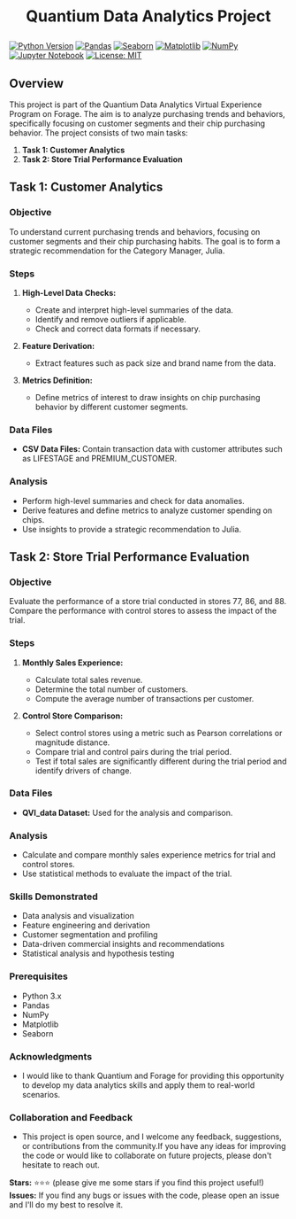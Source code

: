 # <p align ="center">  Quantium Data Analytics Project

[![Python Version](https://img.shields.io/badge/python-3.x-blue.svg)](https://www.python.org/)
[![Pandas](https://img.shields.io/badge/pandas-1.x-green.svg)](https://pandas.pydata.org/)
[![Seaborn](https://img.shields.io/badge/seaborn-0.11.2-blue.svg)](https://seaborn.pydata.org/)
[![Matplotlib](https://img.shields.io/badge/matplotlib-3.x-orange.svg)](https://matplotlib.org/)
[![NumPy](https://img.shields.io/badge/numpy-1.20.3-lightgrey.svg)](https://numpy.org/)
[![Jupyter Notebook](https://img.shields.io/badge/jupyter%20notebook-6.x-brightgreen.svg)](https://jupyter.org/)
[![License: MIT](https://img.shields.io/badge/License-MIT-yellow.svg)](https://opensource.org/licenses/MIT)

## Overview

This project is part of the Quantium Data Analytics Virtual Experience Program on Forage. The aim is to analyze purchasing trends and behaviors, specifically focusing on customer segments and their chip purchasing behavior. The project consists of two main tasks:

1. **Task 1: Customer Analytics**
2. **Task 2: Store Trial Performance Evaluation**

## Task 1: Customer Analytics

### Objective
To understand current purchasing trends and behaviors, focusing on customer segments and their chip purchasing habits. The goal is to form a strategic recommendation for the Category Manager, Julia.

### Steps
1. **High-Level Data Checks:**
    - Create and interpret high-level summaries of the data.
    - Identify and remove outliers if applicable.
    - Check and correct data formats if necessary.

2. **Feature Derivation:**
    - Extract features such as pack size and brand name from the data.

3. **Metrics Definition:**
    - Define metrics of interest to draw insights on chip purchasing behavior by different customer segments.

### Data Files
- **CSV Data Files:** Contain transaction data with customer attributes such as LIFESTAGE and PREMIUM_CUSTOMER.

### Analysis
- Perform high-level summaries and check for data anomalies.
- Derive features and define metrics to analyze customer spending on chips.
- Use insights to provide a strategic recommendation to Julia.

## Task 2: Store Trial Performance Evaluation

### Objective
Evaluate the performance of a store trial conducted in stores 77, 86, and 88. Compare the performance with control stores to assess the impact of the trial.

### Steps
1. **Monthly Sales Experience:**
    - Calculate total sales revenue.
    - Determine the total number of customers.
    - Compute the average number of transactions per customer.

2. **Control Store Comparison:**
    - Select control stores using a metric such as Pearson correlations or magnitude distance.
    - Compare trial and control pairs during the trial period.
    - Test if total sales are significantly different during the trial period and identify drivers of change.

### Data Files
- **QVI_data Dataset:** Used for the analysis and comparison.

### Analysis
- Calculate and compare monthly sales experience metrics for trial and control stores.
- Use statistical methods to evaluate the impact of the trial.

### Skills Demonstrated
- Data analysis and visualization
- Feature engineering and derivation
- Customer segmentation and profiling
- Data-driven commercial insights and recommendations
- Statistical analysis and hypothesis testing

### Prerequisites
- Python 3.x
- Pandas
- NumPy
- Matplotlib
- Seaborn

### Acknowledgments
- I would like to thank Quantium and Forage for providing this opportunity to develop my data analytics skills and apply them to real-world scenarios.

### Collaboration and Feedback
- This project is open source, and I welcome any feedback, suggestions, or contributions from the community.If you have any ideas for improving the code or would like to collaborate on future projects, please don't hesitate to reach out.

**Stars:** ⭐️⭐️⭐️ (please give me some stars if you find this project useful!)    
**Issues:** If you find any bugs or issues with the code, please open an issue and I'll do my best to resolve it.


